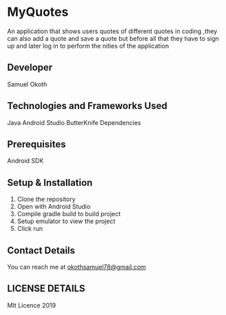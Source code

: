 # MyQuotes
An application that shows users quotes of different quotes in coding ,they can also add a quote and save a quote but before all that they have to sign up and later log in  to perform the nities of the application
 
## Developer
Samuel Okoth
 
## Technologies and Frameworks Used
Java 
Android Studio
ButterKnife Dependencies


## Prerequisites
Android SDK  


## Setup & Installation
1. Clone the repository
2. Open with Android Studio
3. Compile gradle build to build project
4. Setup emulator to view the project
5. Click run 


## Contact Details
You can reach me at okothsamuel78@gmail.com


## LICENSE DETAILS
MIt Licence 2019
